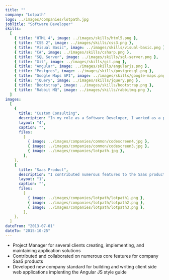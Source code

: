 ```yaml
---
title: ""
company: "Lotpath"
logo: ../images/companies/lotpath.jpg
jobTitle: "Software Developer"
skills:
  [
    { title: "HTML 4", image: ../images/skills/html5.png },
    { title: "CSS 2", image: ../images/skills/css3.png },
    { title: "Visual Basic", image: ../images/skills/visual-basic.png },
    { title: "C#", image: ../images/skills/csharp.png },
    { title: "SQL Server", image: ../images/skills/sql-server.png },
    { title: "Git", image: ../images/skills/git.png },
    { title: "Angular", image: ../images/skills/angularjs.png },
    { title: "Postgres", image: ../images/skills/postgresql.png },
    { title: "Google Maps API", image: ../images/skills/google-maps.png },
    { title: "jQuery", image: ../images/skills/jquery.png },
    { title: "Bootstrap", image: ../images/skills/bootstrap.png },
    { title: "Rabbit MQ", image: ../images/skills/rabbitmq.png },
  ]
images:
  [
    {
      title: "Custom Consulting",
      description: "In my role as a Software Developer, I worked as a project manager setting up work, developing, programming, delivering, and maintaining custom solutions through the consulting side of the business.",
      layout: "4",
      caption: "",
      files:
        [
          { image: ../images/companies/common/codescreen4.jpg },
          { image: ../images/companies/common/codescreen3.jpg },
          { image: ../images/companies/lotpath.jpg },
        ],
    },
    {
      title: "Saas Product",
      description: "I contributed numerous features to the Saas product offering Lotpath Quality and Lotpath Inspector.",
      layout: "1",
      caption: "",
      files:
        [
          { image: ../images/companies/lotpath/lotpath1.png },
          { image: ../images/companies/lotpath/lotpath2.png },
          { image: ../images/companies/lotpath/lotpath3.png },
        ],
    },
  ]
dateFrom: "2013-07-01"
dateTo: "2015-10-25"
---
```


- Project Manager for several clients creating, implementing, and maintaining application solutions
- Contributed and collaborated on numerous core features for company SaaS products
- Developed new company standard for building and writing client side web applications implenting the Angular JS style guide
